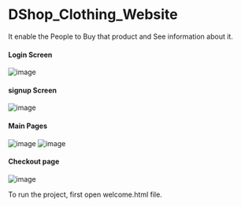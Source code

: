 # DShop_Clothing_Website
It enable the People to Buy that product and See information about it. 

#### Login Screen
![image](https://user-images.githubusercontent.com/58871655/171840251-80288749-32cf-408d-b64f-990228b0cacf.png)

#### signup Screen
![image](https://user-images.githubusercontent.com/58871655/171840430-199e35a6-62e2-452e-878a-1bf206e09cf2.png)

#### Main Pages
![image](https://user-images.githubusercontent.com/58871655/171840488-68faa92d-223c-4ee6-9053-5e4463bc1768.png)
![image](https://user-images.githubusercontent.com/58871655/171840524-ddbc1f07-7ee4-4299-9621-b23ec6d52a2e.png)

#### Checkout page
![image](https://user-images.githubusercontent.com/58871655/171840577-2f8b43eb-1023-4e9e-8f42-c05dfade4822.png)


To run the project, first open welcome.html file.
